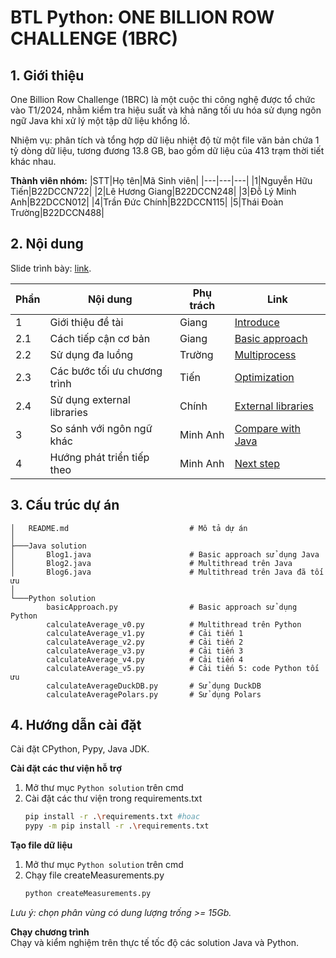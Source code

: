 # BTL Python: ONE BILLION ROW CHALLENGE (1BRC)

## 1. Giới thiệu
One Billion Row Challenge (1BRC) là một cuộc thi công nghệ được tổ chức vào T1/2024, nhằm kiểm tra hiệu suất và khả năng tối ưu hóa sử dụng ngôn ngữ Java khi xử lý một tập dữ liệu khổng lồ.

Nhiệm vụ: phân tích và tổng hợp dữ liệu nhiệt độ từ một file văn bản chứa 1 tỷ dòng dữ liệu, tương đương 13.8 GB, bao gồm dữ liệu của 413 trạm thời tiết khác nhau.

**Thành viên nhóm:**
|STT|Họ tên|Mã Sinh viên|
|---|---|---|
|1|Nguyễn Hữu Tiến|B22DCCN722|
|2|Lê Hương Giang|B22DCCN248|
|3|Đỗ Lý Minh Anh|B22DCCN012|
|4|Trần Đức Chính|B22DCCN115|
|5|Thái Đoàn Trường|B22DCCN488|

## 2. Nội dung
Slide trình bày: [link](https://www.canva.com/design/DAGXOJcndbA/hmJ9pibEqPZkxi16XVDEmg/edit?utm_content=DAGXOJcndbA&utm_campaign=designshare&utm_medium=link2&utm_source=sharebutton).

|Phần|Nội dung|Phụ trách|Link|
|---|---|---|---|
|1|Giới thiệu đề tài|Giang|[Introduce](https://docs.google.com/document/d/1byyW0y2JiM_cmBuKfdakkTefFMRQGGc-xePNEp1soLk/edit?fbclid=IwZXh0bgNhZW0CMTEAAR3MdyGmkxiKTXUi2nq4YANsLmNNW9_rt_dY_jfyNqwqaqns-LhkL-Jyrzc_aem_W0tH850ptOlu-vzdfjo4tw&tab=t.0)|
|2.1|Cách tiếp cận cơ bản|Giang|[Basic approach](https://docs.google.com/document/d/1byyW0y2JiM_cmBuKfdakkTefFMRQGGc-xePNEp1soLk/edit?fbclid=IwZXh0bgNhZW0CMTEAAR3MdyGmkxiKTXUi2nq4YANsLmNNW9_rt_dY_jfyNqwqaqns-LhkL-Jyrzc_aem_W0tH850ptOlu-vzdfjo4tw&tab=t.0)|
|2.2|Sử dụng đa luồng|Trường|[Multiprocess](https://docs.google.com/document/d/15itUwXk6Wu21kn5Exbf-vWlZXGvgGRPtlX71cv8NJZs/edit?fbclid=IwZXh0bgNhZW0CMTEAAR3OKYUs9NWBc2pwzPvkzGNg6p_Ah21MgYZ9USLyWi3vnobu30Ud_P_HARg_aem_fyQo1di23I5EAJXl4gMElA&tab=t.0#heading=h.8350c5r69s8f)|
|2.3|Các bước tối ưu chương trình|Tiến|[Optimization](https://github.com/Hecker-Chuoi/BTL_Python/blob/main/doc/optimization.md)|
|2.4|Sử dụng external libraries|Chính|[External libraries](https://docs.google.com/document/d/1fDtjwv2iUcF5O6jBFLNuziNW98ejdb0dNir-Lngdi4s/edit?hl=vi&fbclid=IwZXh0bgNhZW0CMTEAAR0OGsz7sHU0MWY89ExOtUUUvEvRNqPz12eyQr0ZCb2IxbFQIxuxAomCm24_aem_z819w2sh61GrlC7tnLoY_A&tab=t.0#heading=h.sp7dwac2v0xv)|
|3|So sánh với ngôn ngữ khác|Minh Anh|[Compare with Java](https://docs.google.com/document/d/1DuAyR36lFnTOveXDlVqbo4V1YBjHtmGBKDTPDLbWxro/edit?fbclid=IwZXh0bgNhZW0CMTEAAR0hb9MFG6tFWUuFpcBdjfssB5oR9X0yKaNpyADcUnPNMmt3w_0mBuvta9o_aem_3N_QabSzVOq0SkvofigYzA&tab=t.0)|
|4|Hướng phát triển tiếp theo|Minh Anh|[Next step](https://docs.google.com/document/d/1DuAyR36lFnTOveXDlVqbo4V1YBjHtmGBKDTPDLbWxro/edit?fbclid=IwZXh0bgNhZW0CMTEAAR0hb9MFG6tFWUuFpcBdjfssB5oR9X0yKaNpyADcUnPNMmt3w_0mBuvta9o_aem_3N_QabSzVOq0SkvofigYzA&tab=t.0)|

## 3. Cấu trúc dự án
```plain text
│   README.md                           # Mô tả dự án
│
├───Java solution
│       Blog1.java                      # Basic approach sử dụng Java
│       Blog2.java                      # Multithread trên Java
│       Blog6.java                      # Multithread trên Java đã tối ưu
│
└───Python solution
        basicApproach.py                # Basic approach sử dụng Python
        calculateAverage_v0.py          # Multithread trên Python
        calculateAverage_v1.py          # Cải tiến 1
        calculateAverage_v2.py          # Cải tiến 2
        calculateAverage_v3.py          # Cải tiến 3
        calculateAverage_v4.py          # Cải tiến 4
        calculateAverage_v5.py          # Cải tiến 5: code Python tối ưu
        calculateAverageDuckDB.py       # Sử dụng DuckDB
        calculateAveragePolars.py       # Sử dụng Polars
```

## 4. Hướng dẫn cài đặt
Cài đặt CPython, Pypy, Java JDK.

**Cài đặt các thư viện hỗ trợ**
1. Mở thư mục `Python solution` trên cmd
2. Cài đặt các thư viện trong requirements.txt
    ```bash
    pip install -r .\requirements.txt #hoac
    pypy -m pip install -r .\requirements.txt
    ```

**Tạo file dữ liệu**
1. Mở thư mục `Python solution` trên cmd
2. Chạy file createMeasurements.py
    ```bash
    python createMeasurements.py
    ```
*Lưu ý: chọn phân vùng có dung lượng trống >= 15Gb.*

**Chạy chương trình**  
Chạy và kiểm nghiệm trên thực tế tốc độ các solution Java và Python.